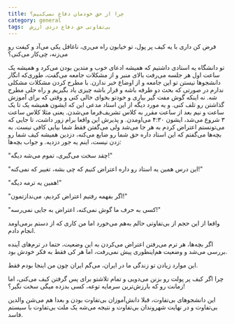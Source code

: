 ```yaml
---
title: چرا از حق خودمان دفاع نمی‌کنیم؟
category: general
tags:  بی‌تفاوتی حق دفاع دزدی ارزش
---
```


فرض کن داری با یه کیف پر پول، تو خیابون راه می‌ری، ناغافل یکی می‌آد و کیفت رو می‌زنه، چی‌کار می‌کنی؟ 
 
تو دانشگاه یه استادی داشتیم که همیشه ادعای خوب و متدین بودن می‌کرد و همیشه یک ساعت اول هر جلسه می‌رفت بالای منبر و از مشکلات جامعه می‌گفت، طوری‌که انگار دانشجوها نیستن تو این جامعه و از اوضاع خبر ندارن. با مطرح کردن مشکلات مشکلی ندارم در صورتی که بحث دو طرفه باشه و قرار باشه چیزی یاد بگیریم و راه حلی مطرح شه. نه اینکه گوش مفت گیر بیاری و خودتو بخوای خالی کنی و وقتی که برای آموزش گذاشتن رو تلف کنی. و یه مورد دیگه از این استاد مدعی این که ایشون همیشه یک تا یک ساعت و نیم بعد از ساعت مقرر به کلاس تشریف‌فرما می‌شدن.
یعنی مثلا کلاس ساعت ۳ شروع می‌شد، ایشون ۴:۳۰ می‌اومدن. و پذیرش این واقعا برام زور داشت، تا جایی که می‌تونستم اعتراض کردم به هر جا می‌شد ولی می‌گفتن فقط شما بیایی کافی نیست. به بچه‌ها می‌گفتم که این استاد داره حق شما رو ضایع می‌کنه، دزدین همیشه کیف شما رو زدن نیست، اینم یه جور دزدیه. و جواب بچه‌ها: 

"چقد سخت می‌گیری، تموم می‌شه دیگه!"

"این درس همین یه استاد رو داره اعتراض کنیم که چی بشه، تغییر که نمی‌کنه!"

"همین یه ترمه دیگه!"

"اگر بفهمه رفتیم اعتراض کردیم، می‌ندازتمون!"

"کسی به حرف ما گوش نمی‌کنه، اعتراض به جایی نمی‌رسه!"

واقعا از این حجم از بی‌تفاوتی حالم به‌هم می‌خورد اما من کاری که از دستم برمی‌اومد انجام دادم.

اگر بچه‌ها، هر ترم می‌رفتن اعتراض می‌کردن به این وضعیت، حتما در ترم‌های آینده بررسی می‌شد و وضعیت هم‌اینطوری پیش نمی‌رفت، اما هر کی فقط به فکر خودش بود. 

این موارد زیادن تو زندگی ما در ایران، می‌گم ایران چون من اینجا بودم فقط. 

چرا اگر کیف پر پولت رو بزنن می‌دویی و تمام تلاشتو برای پس گرفتن کیف می‌کنی، اما زمانت رو که بارزش‌ترین سرمایه‌ توعه، کسی بدزده میگی سخت نگیر؟!

این دانشجوهای بی‌تفاوت، قبلا دانش‌آموزان بی‌تفاوت بودن و بعدا هم می‌شن والدین بی‌تفاوت و در نهایت شهروندان بی‌تفاوت و نتیجه می‌شه یک ملت بی‌تفاوت با سیستم فاسد.





